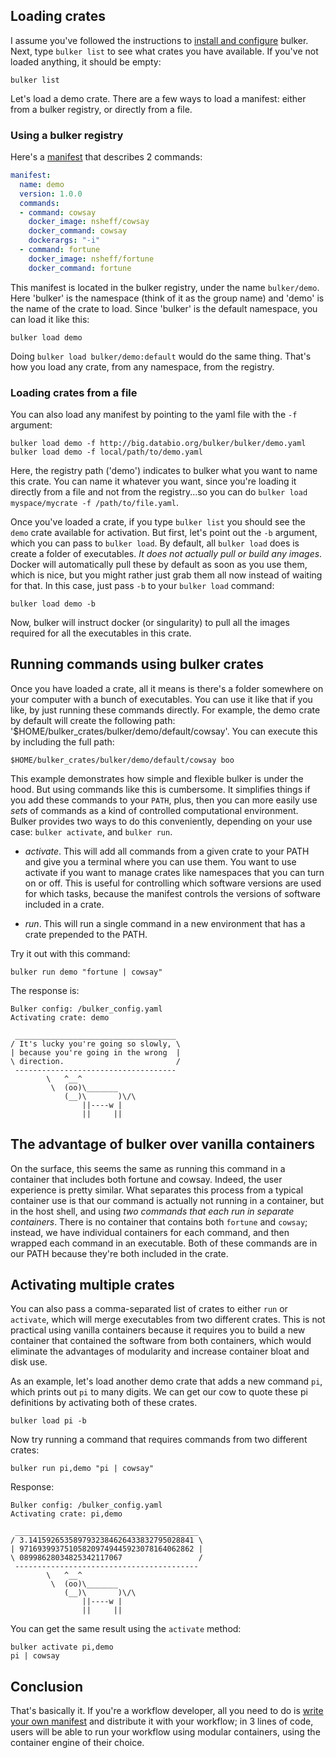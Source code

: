 
## Loading crates

I assume you've followed the instructions to [install and configure](install.md) bulker. Next, type `bulker list` to see what crates you have available. If you've not loaded anything, it should be empty:

```console
bulker list
```

Let's load a demo crate. There are a few ways to load a manifest: either from a bulker registry, or directly from a file.

### Using a bulker registry

Here's a [manifest](http://big.databio.org/bulker/bulker/demo.yaml) that describes 2 commands:

```yaml
manifest:
  name: demo
  version: 1.0.0
  commands:
  - command: cowsay
    docker_image: nsheff/cowsay
    docker_command: cowsay
    dockerargs: "-i"
  - command: fortune
    docker_image: nsheff/fortune
    docker_command: fortune
```

This manifest is located in the bulker registry, under the name `bulker/demo`. Here 'bulker' is the namespace (think of it as the group name) and 'demo' is the name of the crate to load. Since 'bulker' is the default namespace, you can load it like this: 

```console
bulker load demo
```

Doing `bulker load bulker/demo:default` would do the same thing. That's how you load any crate, from any namespace, from the registry.

### Loading crates from a file

You can also load any manifest by pointing to the yaml file with the `-f` argument:

```console
bulker load demo -f http://big.databio.org/bulker/bulker/demo.yaml
bulker load demo -f local/path/to/demo.yaml
```

Here, the registry path ('demo') indicates to bulker what you want to name this crate. You can name it whatever you want, since you're loading it directly from a file and not from the registry...so you can do `bulker load myspace/mycrate -f /path/to/file.yaml`.

Once you've loaded a crate, if you type `bulker list` you should see the `demo` crate available for activation. But first, let's point out the `-b` argument, which you can pass to `bulker load`. By default, all `bulker load` does is create a folder of executables. *It does not actually pull or build any images*. Docker will automatically pull these by default as soon as you use them, which is nice, but you might rather just grab them all now instead of waiting for that. In this case, just pass `-b` to your `bulker load` command:

```console
bulker load demo -b
```

Now, bulker will instruct docker (or singularity) to pull all the images required for all the executables in this crate.


## Running commands using bulker crates

Once you have loaded a crate, all it means is there's a folder somewhere on your computer with a bunch of executables. You can use it like that if you like, by just running these commands directly. For example, the demo crate by default will create the following path: '$HOME/bulker_crates/bulker/demo/default/cowsay'. You can execute this by including the full path:

```
$HOME/bulker_crates/bulker/demo/default/cowsay boo
```

This example demonstrates how simple and flexible bulker is under the hood. But using commands like this is cumbersome. It simplifies things if you add these commands to your `PATH`, plus, then you can more easily use *sets* of commands as a kind of controlled computational environment. Bulker provides two ways to do this conveniently, depending on your use case: `bulker activate`, and `bulker run`.

- *activate*. This will add all commands from a given crate to your PATH and give you a terminal where you can use them. You want to use activate if you want to manage crates like namespaces that you can turn on or off. This is useful for controlling which software versions are used for which tasks, because the manifest controls the versions of software included in a crate.

- *run*. This will run a single command in a new environment that has a crate prepended to the PATH.

Try it out with this command:

```console
bulker run demo "fortune | cowsay"
```

The response is:
```console
Bulker config: /bulker_config.yaml
Activating crate: demo

 ____________________________________
/ It's lucky you're going so slowly, \
| because you're going in the wrong  |
\ direction.                         /
 ------------------------------------
        \   ^__^
         \  (oo)\_______
            (__)\       )\/\
                ||----w |
                ||     ||
```

## The advantage of bulker over vanilla containers

On the surface, this seems the same as running this command in a container that includes both fortune and cowsay. Indeed, the user experience is pretty similar. What separates this process from a typical container use is that our command is actually not running in a container, but in the host shell, and using *two commands that each run in separate containers*. There is no container that contains both `fortune` and `cowsay`; instead, we have individual containers for each command, and then wrapped each command in an executable. Both of these commands are in our PATH because they're both included in the crate.

## Activating multiple crates

You can also pass a comma-separated list of crates to either `run` or `activate`, which will merge executables from two different crates. This is not practical using vanilla containers because it requires you to build a new container that contained the software from both containers, which would eliminate the advantages of modularity and increase container bloat and disk use. 

As an example, let's load another demo crate that adds a new command `pi`, which prints out `pi` to many digits. We can get our cow to quote these pi definitions by activating both of these crates.

```console
bulker load pi -b
```

Now try running a command that requires commands from two different crates:

```console
bulker run pi,demo "pi | cowsay"
```

Response:
```
Bulker config: /bulker_config.yaml
Activating crate: pi,demo

 _________________________________________
/ 3.1415926535897932384626433832795028841 \
| 971693993751058209749445923078164062862 |
\ 08998628034825342117067                 /
 -----------------------------------------
        \   ^__^
         \  (oo)\_______
            (__)\       )\/\
                ||----w |
                ||     ||
```

You can get the same result using the `activate` method:

```
bulker activate pi,demo
pi | cowsay
```

## Conclusion

That's basically it. If you're a workflow developer, all you need to do is [write your own manifest](manifest.md) and distribute it with your workflow; in 3 lines of code, users will be able to run your workflow using modular containers, using the container engine of their choice.

